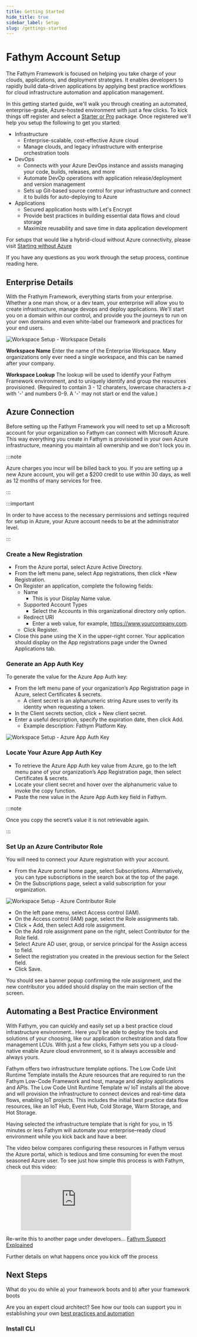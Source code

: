 ```yaml
---
title: Getting Started
hide_title: true
sidebar_label: Setup
slug: /gettings-started
---
```


# Fathym Account Setup

The Fathym Framework is focused on helping you take charge of your clouds, applications, and deployment strategies.  It enables developers to rapidly build data-driven applications by applying best practice workflows for cloud infrastructure automation and application management.

In this getting started guide, we'll walk you through creating an automated, enterprise-grade, Azure-hosted environment with just a few clicks.  To kick things off register and select a [Starter or Pro](https://www.fathym-it.com/billing/lcu) package.  Once registered we'll help you setup the following to get you started:

- Infrastructure
  - Enterprise-scalable, cost-effective Azure cloud
  - Manage clouds, and legacy infrastructure with enterprise orchestration tools
- DevOps
  - Connects with your Azure DevOps instance and assists managing your code, builds, releases, and more
  - Automate DevOp operations with application release/deployment and version management
  - Sets up Git-based source control for your infrastructure and connect it to builds for auto-deploying to Azure
- Applications
  - Secured application hosts with Let's Encrypt
  - Provide best practices in building essential data flows and cloud storage
  - Maximize reusability and save time in data application development

For setups that would like a hybrid-cloud without Azure connectivity, please visit [Starting without Azure](guides/starting-without-azure)

If you have any questions as you work through the setup process, continue reading here.

## Enterprise Details

With the Frathym Framework, everything starts from your enterprise.  Whether a one man show, or a dev team, your enterprise will allow you to create infrastructure, manage devops and deploy applications.  We'll start you on a domain within our control, and provide you the journeys to run on your own domains and even white-label our framework and practices for your end users.

![Workspace Setup - Workspace Details](/img/screenshots/workspace-setup-workspace-details.png)

**Workspace Name** Enter the name of the Enterprise Workspace.  Many organizations only ever need a single workspace, and this can be named after your company.

**Workspace Lookup** The lookup will be used to identify your Fathym Framework environment, and to uniquely identify and group the resources provisioned.   (Required to contain 3 - 12 charaters, lowercase characters a-z with '-' and numbers 0-9. A '-' may not start or end the value.)

## Azure Connection

Before setting up the Fathym Framework you will need to set up a Microsoft account for your organization so Fathym can connect with Microsoft Azure. This way everything you create in Fathym is provisioned in your own Azure infrastructure, meaning you maintain all ownership and we don't lock you in.

:::note

Azure charges you incur will be billed back to you. If you are setting up a new Azure account, you will get a $200 credit to use within 30 days, as well as 12 months of many services for free.

:::

:::important

In order to have access to the necessary permissions and settings required for setup in Azure, your Azure account needs to be at the administrator level.

:::

### Create a New Registration

- From the Azure portal, select Azure Active Directory.
- From the left menu pane, select App registrations, then click +New Registration.
- On Register an application, complete the following fields:
  - Name 
    - This is your Display Name value.
  - Supported Account Types
    - Select the Accounts in this organizational directory only option.
  - Redirect URI
    - Enter a web value, for example, https://www.yourcompany.com.
  - Click Register.
- Close this pane using the X in the upper-right corner. Your application should display on the App registrations page under the Owned Applications tab.

### Generate an App Auth Key

To generate the value for the Azure App Auth key:

- From the left menu pane of your organization’s App Registration page in Azure, select Certificates & secrets.
  - A client secret is an alphanumeric string Azure uses to verify its identity when requesting a token.
- In the Client secrets section, click + New client secret.
- Enter a useful description, specify the expiration date, then click Add.
  - Example description: Fathym Platform Key.

![Workspace Setup - Azure App Auth Key](/img/screenshots/workspace-setup-azure-app-auth-key.png)

### Locate Your Azure App Auth Key

- To retrieve the Azure App Auth key value from Azure, go to the left menu pane of your organization’s App Registration page, then select Certificates & secrets.
- Locate your client secret and hover over the alphanumeric value to invoke the copy function.
- Paste the new value in the Azure App Auth key field in Fathym.

:::note

Once you copy the secret’s value it is not retrievable again.

:::

### Set Up an Azure Contributor Role

You will need to connect your Azure registration with your account.

- From the Azure portal home page, select Subscriptions. Alternatively, you can type subscriptions in the search box at the top of the page.
- On the Subscriptions page, select a valid subscription for your organization.

![Workspace Setup - Azure Contributor Role](/img/screenshots/workspace-setup-azure-contributor-role.jpg)

- On the left pane menu, select Access control (IAM).
- On the Access control (IAM) page, select the Role assignments tab.
- Click + Add, then select Add role assignment.
- On the Add role assignment pane on the right, select Contributor for the Role field.
- Select Azure AD user, group, or service principal for the Assign access to field.
- Select the registration you created in the previous section for the Select field.
- Click Save.

You should see a banner popup confirming the role assignment, and the new contributor you added should display on the main section of the screen.

## Automating a Best Practice Environment

With Fathym, you can quickly and easily set up a best practice cloud infrastructure environment..  Here you'll be able to deploy the tools and solutions of your choosing, like our application orchestration and data flow management LCUs. With just a few clicks, Fathym sets you up a cloud-native enable Azure cloud environment, so it is always accessible and always yours.

Fathym offers two infrastructure template options. The Low Code Unit Runtime Template installs the Azure resources that are required to run the Fathym Low-Code Framework and host, manage and deploy applications and APIs. The Low Code Unit Runtime Template w/ IoT installs all the above and will provision the infrastructure to connect devices and real-time data flows, enabling IoT projects. This includes the initial best practice data flow resources, like an IoT Hub, Event Hub, Cold Storage, Warm Storage, and Hot Storage.

Having selected the infrastructure template that is right for you, in 15 minutes or less Fathym will automate your enterprise–ready cloud environment while you kick back and have a beer.

The video below compares configuring these resources in Fathym versus the Azure portal, which is tedious and time consuming for even the most seasoned Azure user. To see just how simple this process is with Fathym, check out this video:

<figure class="video_container">
  <iframe src="https://www.youtube.com/embed/UTUD4kBfEBo" frameborder="0" allowfullscreen="true"> </iframe>
</figure>

Re-write this to another page under developers... [Fathym Support Exploained](https://support.fathym.com/docs/en/registration)

Further details on what happens once you kick off the process

## Next Steps

What do you do while a) your framework boots and b) after your framework boots

Are you an expert cloud architect?  See how our tools can support you in establishing your own [best practices and automation](developers/infrastructure)

### Install CLI
